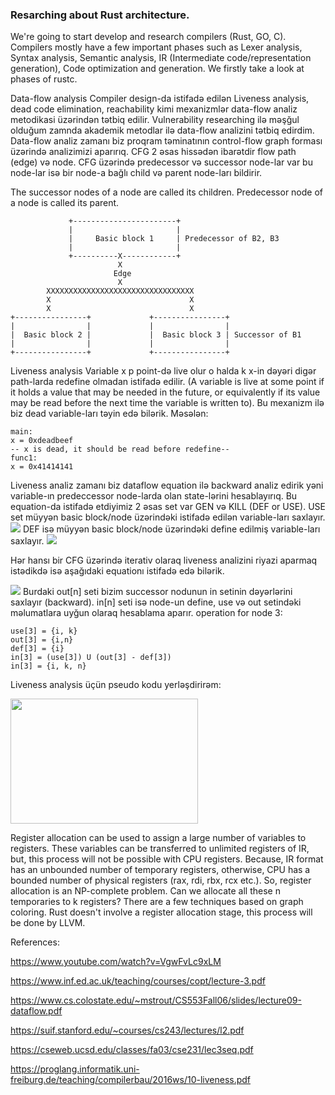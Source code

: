 ### Resarching about Rust architecture.
We're going to start develop and research compilers (Rust, GO, C). Compilers mostly have a few important phases such as Lexer analysis, Syntax analysis, Semantic analysis, IR (Intermediate code/representation generation), Code optimization and generation. We firstly take a look at phases of rustc.  

Data-flow analysis
Compiler design-da istifadə edilən Liveness analysis, dead code elimination, reachability kimi mexanizmlər data-flow analiz metodikasi üzərindən tətbiq edilir. Vulnerability researching ilə məşğul olduğum zamnda akademik metodlar ilə data-flow analizini tətbiq edirdim. Data-flow analiz zamanı biz proqram təminatının control-flow graph forması üzərində analizimizi aparırıq. CFG 2 əsas hissədən ibarətdir flow path (edge) və node. CFG üzərində predecessor və successor node-lar var bu node-lar isə bir node-a bağlı child və parent node-ları bildirir. 

The successor nodes of a node are called its children.
Predecessor node of a node is called its parent.
```
             +-----------------------+
             |                       |
             |     Basic block 1     | Predecessor of B2, B3
             |                       |
             +----------X------------+
                        X
                       Edge
                        X
        XXXXXXXXXXXXXXXXXXXXXXXXXXXXXXXXX
        X                               X
        X                               X
+----------------+             +----------------+
|                |             |                |
|  Basic block 2 |             |  Basic block 3 | Successor of B1
|                |             |                |
+----------------+             +----------------+
```

Liveness analysis
Variable x p point-də live olur o halda k x-in dəyəri digər path-larda redefine olmadan istifadə edilir. (A variable is live at some point if it holds a value that may be needed in the future, or equivalently if its value may be read before the next time the variable is written to). Bu mexanizm ilə biz dead variable-ları təyin edə bilərik. Məsələn:
```
main:
x = 0xdeadbeef
-- x is dead, it should be read before redefine-- 
func1:
x = 0x41414141
```
Liveness analiz zamanı biz dataflow equation ilə backward analiz edirik yəni variable-ın predeccessor node-larda olan state-lərini hesablayırıq. Bu equation-da istifadə etdiyimiz 2 əsas set var GEN və KILL (DEF or USE).
USE set müyyən basic block/node üzərindəki istifadə edilən variable-ları saxlayır.
<img src="https://render.githubusercontent.com/render/math?math=USE[s]">
DEF isə müyyən basic block/node üzərindəki define edilmiş variable-ları saxlayır. 
<img src="https://render.githubusercontent.com/render/math?math=DEF[s]">

Hər hansı bir CFG üzərində iterativ olaraq liveness analizini riyazi aparmaq istədikdə isə aşağıdaki equationı istifadə edə bilərik.

<img src="http://staff.cs.upt.ro/~chirila/teaching/upt/c51-pt/aamcij/7113/images/figu206_1.jpg">
Burdaki out[n] seti bizim successor nodunun in setinin dəyərlərini saxlayır (backward). in[n] seti isə node-un define, use və out setindəki məlumatlara uyğun olaraq hesablama aparır.
operation for node 3:

```
use[3] = {i, k}
out[3] = {i,n}
def[3] = {i}
in[3] = (use[3]) U (out[3] - def[3])
in[3] = {i, k, n}
```

Liveness analysis üçün pseudo kodu yerləşdirirəm:

<img width="300" height="200" src="https://raw.githubusercontent.com/goupaz/lowlevel/master/resources/liveness.png">

Register allocation can be used to assign a large number of variables to registers. These variables can be transferred to unlimited registers of IR, but, this process will not be possible with CPU registers. Because, IR format has an unbounded number of temporary registers, otherwise, CPU has a bounded number of physical registers (rax, rdi, rbx, rcx etc.). So, register allocation is an NP-complete problem. Can we allocate all these n temporaries to k registers? There are a few techniques based on graph coloring. Rust doesn't involve a register allocation stage, this process will be done by LLVM.


References:

https://www.youtube.com/watch?v=VgwFvLc9xLM

https://www.inf.ed.ac.uk/teaching/courses/copt/lecture-3.pdf

https://www.cs.colostate.edu/~mstrout/CS553Fall06/slides/lecture09-dataflow.pdf

https://suif.stanford.edu/~courses/cs243/lectures/l2.pdf

https://cseweb.ucsd.edu/classes/fa03/cse231/lec3seq.pdf

https://proglang.informatik.uni-freiburg.de/teaching/compilerbau/2016ws/10-liveness.pdf
